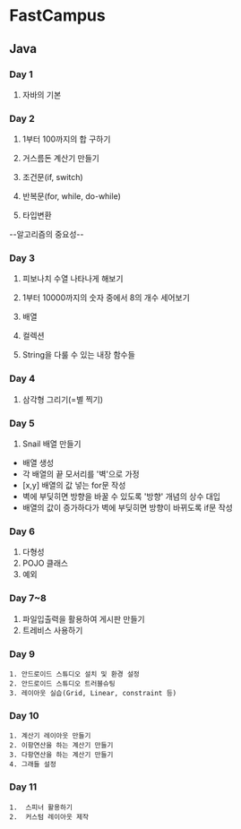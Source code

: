 ﻿ # FastCampus


 ## Java

 ### Day 1

  1. 자바의 기본

 ### Day 2

  1. 1부터 100까지의 합 구하기

  2. 거스름돈 계산기 만들기

  3. 조건문(if, switch)

  4. 반복문(for, while, do-while)

  5. 타입변환

  --알고리즘의 중요성--

 ### Day 3

  1. 피보나치 수열 나타나게 해보기

  2. 1부터 10000까지의 숫자 중에서 8의 개수 세어보기

  3. 배열

  4. 컬렉션

  5. String을 다룰 수 있는 내장 함수들

 ### Day 4

  1. 삼각형 그리기(=별 찍기)

 ### Day 5

  1. Snail 배열 만들기
   - 배열 생성
   - 각 배열의 끝 모서리를 '벽'으로 가정
   - [x,y] 배열의 값 넣는 for문 작성
   - 벽에 부딪히면 방향을 바꿀 수 있도록 '방향' 개념의 상수 대입
   - 배열의 값이 증가하다가 벽에 부딪히면 방향이 바뀌도록 if문 작성

 ### Day 6

  1. 다형성
  2. POJO 클래스
  3. 예외

 ### Day 7~8

  1. 파일입출력을 활용하여 게시판 만들기
  2. 트레비스 사용하기

 ### Day 9

    1. 안드로이드 스튜디오 설치 및 환경 설정
    2. 안드로이드 스튜디오 트러블슈팅
    3. 레이아웃 실습(Grid, Linear, constraint 등)


 ### Day 10
    1. 계산기 레이아웃 만들기
    2. 이항연산을 하는 계산기 만들기
    3. 다항연산을 하는 계산기 만들기
    4. 그래들 설정

 ### Day 11

    1.  스피너 활용하기
    2.  커스텀 레이아웃 제작  
